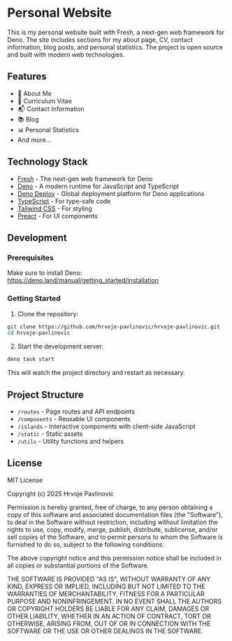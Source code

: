 # Personal Website

This is my personal website built with Fresh, a next-gen web framework for Deno. The site includes sections for my about page, CV, contact information, blog posts, and personal statistics. The project is open source and built with modern web technologies.

## Features

- 📝 About Me
- 📄 Curriculum Vitae
- 📬 Contact Information
- 📚 Blog
- 📊 Personal Statistics
- And more...

## Technology Stack

- [Fresh](https://fresh.deno.dev/) - The next-gen web framework for Deno
- [Deno](https://deno.land/) - A modern runtime for JavaScript and TypeScript
- [Deno Deploy](https://deno.com/deploy) - Global deployment platform for Deno applications
- [TypeScript](https://www.typescriptlang.org/) - For type-safe code
- [Tailwind CSS](https://tailwindcss.com/) - For styling
- [Preact](https://preactjs.com/) - For UI components

## Development

### Prerequisites

Make sure to install Deno: https://deno.land/manual/getting_started/installation

### Getting Started

1. Clone the repository:
```bash
git clone https://github.com/hrvoje-pavlinovic/hrvoje-pavlinovic.git
cd hrvoje-pavlinovic
```

2. Start the development server:
```bash
deno task start
```

This will watch the project directory and restart as necessary.

## Project Structure

- `/routes` - Page routes and API endpoints
- `/components` - Reusable UI components
- `/islands` - Interactive components with client-side JavaScript
- `/static` - Static assets
- `/utils` - Utility functions and helpers

## License

MIT License

Copyright (c) 2025 Hrvoje Pavlinovic

Permission is hereby granted, free of charge, to any person obtaining a copy
of this software and associated documentation files (the "Software"), to deal
in the Software without restriction, including without limitation the rights
to use, copy, modify, merge, publish, distribute, sublicense, and/or sell
copies of the Software, and to permit persons to whom the Software is
furnished to do so, subject to the following conditions:

The above copyright notice and this permission notice shall be included in all
copies or substantial portions of the Software.

THE SOFTWARE IS PROVIDED "AS IS", WITHOUT WARRANTY OF ANY KIND, EXPRESS OR
IMPLIED, INCLUDING BUT NOT LIMITED TO THE WARRANTIES OF MERCHANTABILITY,
FITNESS FOR A PARTICULAR PURPOSE AND NONINFRINGEMENT. IN NO EVENT SHALL THE
AUTHORS OR COPYRIGHT HOLDERS BE LIABLE FOR ANY CLAIM, DAMAGES OR OTHER
LIABILITY, WHETHER IN AN ACTION OF CONTRACT, TORT OR OTHERWISE, ARISING FROM,
OUT OF OR IN CONNECTION WITH THE SOFTWARE OR THE USE OR OTHER DEALINGS IN THE
SOFTWARE.
